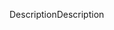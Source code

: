 <span data-ttu-id="a08fa-101">Description</span><span class="sxs-lookup"><span data-stu-id="a08fa-101">Description</span></span>
